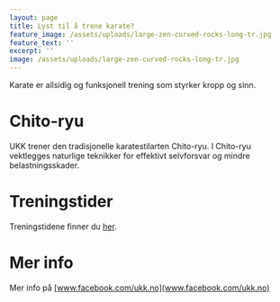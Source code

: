 ```yaml
---
layout: page
title: Lyst til å trene karate?
feature_image: /assets/uploads/large-zen-curved-rocks-long-tr.jpg
feature_text: ''
excerpt: ''
image: /assets/uploads/large-zen-curved-rocks-long-tr.jpg
---
```


Karate er allsidig og funksjonell trening som styrker kropp og sinn.

# Chito-ryu

UKK trener den tradisjonelle karatestilarten Chito-ryu. I Chito-ryu vektlegges naturlige teknikker for effektivt selvforsvar og mindre belastningsskader.

# Treningstider
Treningstidene finner du [her](/treningstider/).

# Mer info

Mer info på [www.facebook.com/ukk.no](www.facebook.com/ukk.no)

